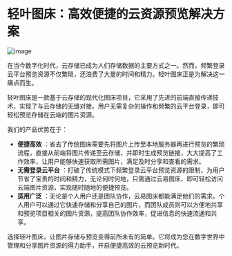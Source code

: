 # 轻叶图床：高效便捷的云资源预览解决方案

![image](https://github.com/user-attachments/assets/b87b2e7c-ea34-4ac5-8674-6647a685caca)

在当今数字化时代，云存储已成为人们存储数据的主要方式之一。然而，频繁登录云平台预览资源不仅繁琐，还浪费了大量的时间和精力。轻叶图床正是为解决这一痛点而生。

轻叶图床是一款基于云存储的现代化图床项目，它采用了先进的前端直接传递技术，实现了与云存储的无缝对接。用户无需复杂的操作和频繁的云平台登录，即可轻松预览存储在云端的图片资源。

我们的产品优势在于：

  * **便捷高效** ：省去了传统图床需要先将图片上传至本地服务器再进行预览的繁琐流程，直接从前端将图片传递至云存储，并即时生成预览链接，大大提高了工作效率，让用户能够快速获取所需图片，满足及时分享和查看的需求。
  * **无需登录云平台** ：打破了传统模式下频繁登录云平台预览资源的限制，为用户节省了宝贵的时间和精力，无论何时何地，只需通过云易图床，即可轻松访问云端图片资源，实现随时随地的便捷预览。
  * **适用广泛** ：无论是个人用户还是团队协作，云易图床都能满足他们的需求。个人用户可以通过它快速存储和分享自己的图片，而团队成员则可以方便地共享和预览项目相关的图片资源，提高团队协作效率，促进信息的快速流通和共享。

选择轻叶图床，让图片存储与预览变得前所未有的简单。它将成为您在数字世界中管理和分享图片资源的得力助手，开启便捷高效的云预览新时代。
